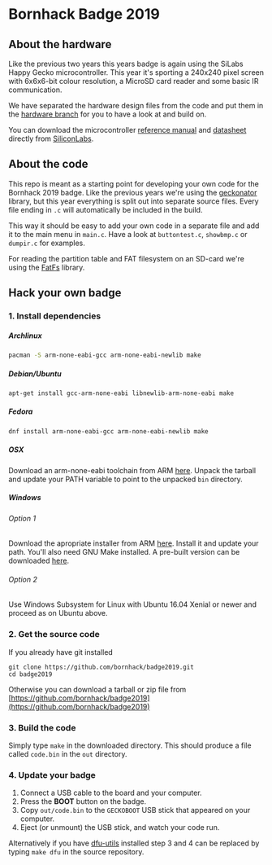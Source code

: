 # Bornhack Badge 2019

## About the hardware

Like the previous two years this years badge is again using the SiLabs Happy Gecko
microcontroller. This year it's sporting a 240x240 pixel screen with 6x6x6-bit colour
resolution, a MicroSD card reader and some basic IR communication.

We have separated the hardware design files from the code and put them in the
[hardware branch][hardware] for you to have a look at and build on.

You can download the microcontroller [reference manual][manual] and
[datasheet][] directly from [SiliconLabs][silabs].

[hardware]: https://github.com/bornhack/badge2019/tree/hardware
[silabs]: https://www.silabs.com/
[manual]: https://www.silabs.com/documents/public/reference-manuals/EFM32HG-RM.pdf
[datasheet]: https://www.silabs.com/documents/public/data-sheets/EFM32HG322.pdf

## About the code

This repo is meant as a starting point for developing your own code
for the Bornhack 2019 badge. Like the previous years we're using the
[geckonator][] library, but this year everything is split out
into separate source files. Every file ending in `.c` will
automatically be included in the build.

This way it should be easy to add your own code in a separate file
and add it to the main menu in `main.c`.
Have a look at `buttontest.c`, `showbmp.c` or `dumpir.c` for examples.

For reading the partition table and FAT filesystem on an SD-card we're using
the [FatFs][] library.

[FatFs]: http://elm-chan.org/fsw/ff/00index_e.html
[geckonator]: https://github.com/flummer/geckonator

## Hack your own badge

### 1. Install dependencies

##### Archlinux
```sh
pacman -S arm-none-eabi-gcc arm-none-eabi-newlib make
```

##### Debian/Ubuntu
```sh
apt-get install gcc-arm-none-eabi libnewlib-arm-none-eabi make
```

##### Fedora
```sh
dnf install arm-none-eabi-gcc arm-none-eabi-newlib make
```

##### OSX

Download an arm-none-eabi toolchain from ARM [here][arm-toolchain].
Unpack the tarball and update your PATH variable to point to the unpacked `bin` directory.

##### Windows
###### Option 1
Download the apropriate installer from ARM [here][arm-toolchain].
Install it and update your path.
You'll also need GNU Make installed.
A pre-built version can be downloaded [here](http://gnuwin32.sourceforge.net/packages/make.htm).

###### Option 2

Use Windows Subsystem for Linux with Ubuntu 16.04 Xenial or newer and proceed as on Ubuntu above.

### 2. Get the source code

If you already have git installed
```
git clone https://github.com/bornhack/badge2019.git
cd badge2019
```

Otherwise you can download a tarball or zip file from
[https://github.com/bornhack/badge2019](https://github.com/bornhack/badge2019)

### 3. Build the code

Simply type `make` in the downloaded directory.
This should produce a file called `code.bin` in the `out` directory.

### 4. Update your badge

1. Connect a USB cable to the board and your computer.
2. Press the **BOOT** button on the badge.
3. Copy `out/code.bin` to the `GECKOBOOT` USB stick that appeared on your computer.
4. Eject (or unmount) the USB stick, and watch your code run.

Alternatively if you have [dfu-utils][] installed step 3 and 4 can be replaced by typing
`make dfu` in the source repository.

[dfu-utils]: http://dfu-util.sourceforge.net/
[arm-toolchain]: https://developer.arm.com/open-source/gnu-toolchain/gnu-rm/downloads
